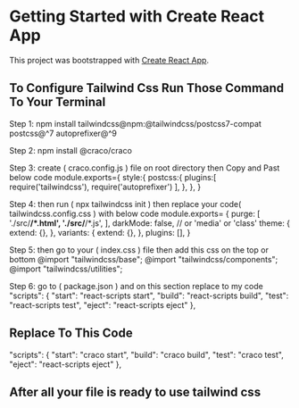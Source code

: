# Getting Started with Create React App

This project was bootstrapped with [Create React App](https://github.com/facebook/create-react-app).

## To Configure Tailwind Css Run Those Command To Your Terminal


Step 1: npm install tailwindcss@npm:@tailwindcss/postcss7-compat postcss@^7 autoprefixer@^9

Step 2: npm install @craco/craco

Step 3: create ( craco.config.js ) file on root directory then Copy and Past below code 
module.exports={
style:{
postcss:{
plugins:[
                require('tailwindcss'),
                require('autoprefixer')
            ],
        },
    },
}

Step 4: then run ( npx tailwindcss init ) then replace your code( tailwindcss.config.css ) with below code
module.exports= {
purge: [
'./src/**/*.html',
'./src/**/*.js',
  ],
darkMode: false, // or 'media' or 'class'
theme: {
extend: {},
  },
variants: {
extend: {},
  },
plugins: [],
}

Step 5: then go to your ( index.css ) file then add  this css on the top or bottom
@import "tailwindcss/base";
@import "tailwindcss/components";
@import "tailwindcss/utilities";

Step 6: go to ( package.json ) and on this section replace to my code
  "scripts": {
    "start": "react-scripts start",
    "build": "react-scripts build",
    "test": "react-scripts test",
    "eject": "react-scripts eject"
  },
  
 ## Replace To This Code
  "scripts": {
    "start": "craco start",
    "build": "craco build",
    "test": "craco test",
    "eject": "react-scripts eject"
  },

## After all your file is ready to use tailwind css



